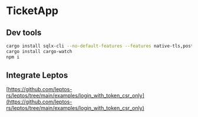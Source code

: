 # TicketApp

## Dev tools

```bash
cargo install sqlx-cli --no-default-features --features native-tls,postgres
cargo install cargo-watch
npm i
```

## Integrate Leptos

[https://github.com/leptos-rs/leptos/tree/main/examples/login_with_token_csr_only](https://github.com/leptos-rs/leptos/tree/main/examples/login_with_token_csr_only)
